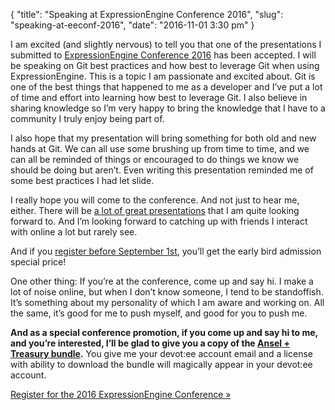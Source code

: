 {
    "title": "Speaking at ExpressionEngine Conference 2016",
    "slug": "speaking-at-eeconf-2016",
    "date": "2016-11-01 3:30 pm"
}

I am excited (and slightly nervous) to tell you that one of the presentations I submitted to [ExpressionEngine Conference 2016] has been accepted. I will be speaking on Git best practices and how best to leverage Git when using ExpressionEngine. This is a topic I am passionate and excited about. Git is one of the best things that happened to me as a developer and I’ve put a lot of time and effort into learning how best to leverage Git. I also believe in sharing knowledge so I’m very happy to bring the knowledge that I have to a community I truly enjoy being part of.

I also hope that my presentation will bring something for both old and new hands at Git. We can all use some brushing up from time to time, and we can all be reminded of things or encouraged to do things we know we should be doing but aren’t. Even writing this presentation reminded me of some best practices I had let slide.

I really hope you will come to the conference. And not just to hear me, either. There will be [a lot of great presentations] that I am quite looking forward to. And I’m looking forward to catching up with friends I interact with online a lot but rarely see.

And if you [register before September 1st], you’ll get the early bird admission special price!

One other thing: If you’re at the conference, come up and say hi. I make a lot of noise online, but when I don’t know someone, I tend to be standoffish. It’s something about my personality of which I am aware and working on. All the same, it’s good for me to push myself, and good for you to push me.

**And as a special conference promotion, if you come up and say hi to me, and you’re interested, I’ll be glad to give you a copy of the [Ansel + Treasury bundle].** You give me your devot:ee account email and a license with ability to download the bundle will magically appear in your devot:ee account.

<div class="u--centered"><a href="https://www.expressionengineconference.com/register/" class="button button--outlined">Register for the 2016 ExpressionEngine Conference »</a></div>

[ExpressionEngine Conference 2016]: https://www.expressionengineconference.com/
[a lot of great presentations]: https://www.expressionengineconference.com/schedule/
[register before September 1st]: https://www.expressionengineconference.com/register/
[Ansel + Treasury bundle]: https://devot-ee.com/add-ons/ansel-treasury
